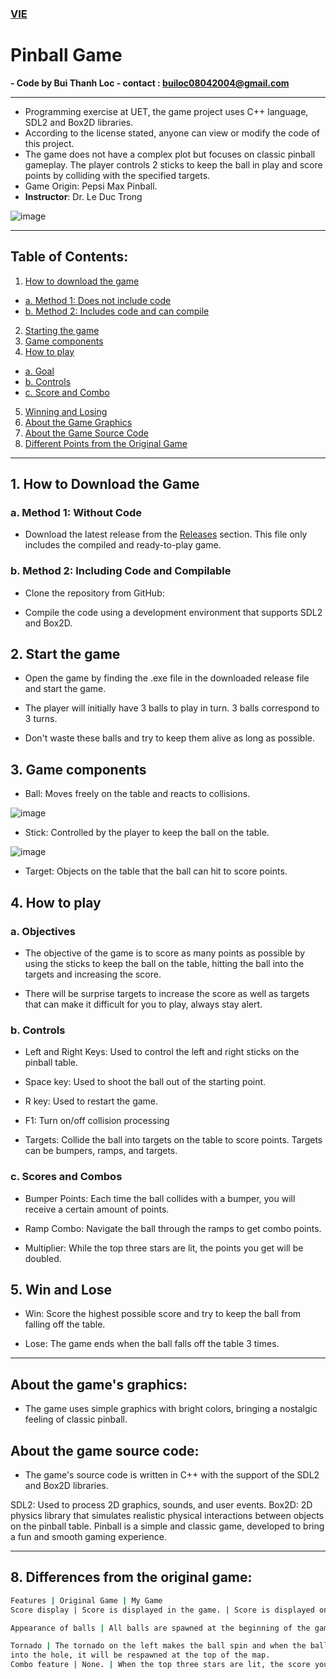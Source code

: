 ### [VIE](https://github.com/locbbb48/Pinball/blob/main/README.md)
# Pinball Game
**- Code by Bui Thanh Loc - contact : builoc08042004@gmail.com**

---

- ​​Programming exercise at UET, the game project uses C++ language, SDL2 and Box2D libraries.
- According to the license stated, anyone can view or modify the code of this project.
- The game does not have a complex plot but focuses on classic pinball gameplay. The player controls 2 sticks to keep the ball in play and score points by colliding with the specified targets.
- Game Origin: Pepsi Max Pinball.
- **Instructor**: Dr. Le Duc Trong

![image](https://github.com/locbbb48/Pinball/blob/main/Assets/Map.png)

---

## Table of Contents:
1. [How to download the game](#1-how-to-download-the-game)
- [a. Method 1: Does not include code](#a-method-1-does-not-include-code)
- [b. Method 2: Includes code and can compile](#b-method-2-includes-code-and-can-compile)
2. [Starting the game](#2-starting-the-game)
3. [Game components](#3-game-components)
4. [How to play](#4-how-to-play)
- [a. Goal](#a-goal)
- [b. Controls](#b-controls)
- [c. Score and Combo](#c-score-and-combo)
5. [Winning and Losing](#5-Winning-and-Losing)
6. [About the Game Graphics](#About-the-Game-Graphics)
7. [About the Game Source Code](#About-the-Game-Source-Code)
8. [Different Points from the Original Game](#8-Different-Points-from-the-Original-Game)

---

## 1. How to Download the Game

### a. Method 1: Without Code
- Download the latest release from the [Releases](https://github.com/your-repo/releases) section. This file only includes the compiled and ready-to-play game.

### b. Method 2: Including Code and Compilable
- Clone the repository from GitHub:

- Compile the code using a development environment that supports SDL2 and Box2D.

## 2. Start the game
- Open the game by finding the .exe file in the downloaded release file and start the game.

- The player will initially have 3 balls to play in turn. 3 balls correspond to 3 turns.

- Don't waste these balls and try to keep them alive as long as possible.

## 3. Game components
- Ball: Moves freely on the table and reacts to collisions.

![image](https://github.com/locbbb48/Pinball/blob/main/Assets/ball.png)

- Stick: Controlled by the player to keep the ball on the table.

![image](https://github.com/locbbb48/Pinball/blob/main/Assets/flippers.png)

- Target: Objects on the table that the ball can hit to score points.

## 4. How to play
### a. Objectives
- The objective of the game is to score as many points as possible by using the sticks to keep the ball on the table, hitting the ball into the targets and increasing the score.

- There will be surprise targets to increase the score as well as targets that can make it difficult for you to play, always stay alert.

### b. Controls
- Left and Right Keys: Used to control the left and right sticks on the pinball table.

- Space key: Used to shoot the ball out of the starting point.

- R key: Used to restart the game.

- F1: Turn on/off collision processing

- Targets: Collide the ball into targets on the table to score points. Targets can be bumpers, ramps, and targets.

### c. Scores and Combos
- Bumper Points: Each time the ball collides with a bumper, you will receive a certain amount of points.

- Ramp Combo: Navigate the ball through the ramps to get combo points.

- Multiplier: While the top three stars are lit, the points you get will be doubled.

## 5. Win and Lose
- Win: Score the highest possible score and try to keep the ball from falling off the table.

- Lose: The game ends when the ball falls off the table 3 times.

---

## About the game's graphics:
- The game uses simple graphics with bright colors, bringing a nostalgic feeling of classic pinball.

## About the game source code:
- The game's source code is written in C++ with the support of the SDL2 and Box2D libraries.

SDL2: Used to process 2D graphics, sounds, and user events.
Box2D: 2D physics library that simulates realistic physical interactions between objects on the pinball table.
Pinball is a simple and classic game, developed to bring a fun and smooth gaming experience.

---

## 8. Differences from the original game:
```bash
Features | Original Game | My Game
Score display | Score is displayed in the game. | Score is displayed on the title along with the number of lives left.

Appearance of balls | All balls are spawned at the beginning of the game. | A ball is spawned and respawned when the player loses a life.

Tornado | The tornado on the left makes the ball spin and when the ball falls | The tornado only spawns balls at the top of the map when the ball falls into the hole.
into the hole, it will be respawned at the top of the map.
Combo feature | None. | ​​When the top three stars are lit, the score you get will be doubled (x2).
